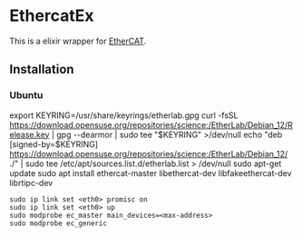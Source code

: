 # EthercatEx

This is a elixir wrapper for [EtherCAT](https://gitlab.com/etherlab.org/ethercat).

## Installation

### Ubuntu
export KEYRING=/usr/share/keyrings/etherlab.gpg
curl -fsSL https://download.opensuse.org/repositories/science:/EtherLab/Debian_12/Release.key | gpg --dearmor | sudo tee "$KEYRING" >/dev/null
echo "deb [signed-by=$KEYRING] https://download.opensuse.org/repositories/science:/EtherLab/Debian_12/ ./" | sudo tee /etc/apt/sources.list.d/etherlab.list > /dev/null
sudo apt-get update
sudo apt install ethercat-master libethercat-dev libfakeethercat-dev librtipc-dev

```shell
sudo ip link set <eth0> promisc on
sudo ip link set <eth0> up
sudo modprobe ec_master main_devices=<max-address>
sudo modprobe ec_generic
```
